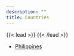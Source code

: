 ```yaml
---
description: ""
title: Countries
---
```


{{< lead >}}
{{< /lead >}}

* [Philippines](/Philippines/)




